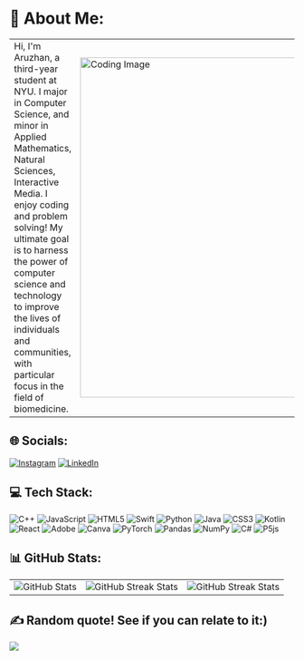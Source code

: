 # 💫 About Me:

<table>
  <tr>
    <td>
      Hi, I'm Aruzhan, a third-year student at NYU. I major in Computer Science, and minor in Applied Mathematics, Natural Sciences, Interactive Media. I enjoy coding and problem solving! My ultimate goal is to harness the power of computer science and technology to improve the lives of individuals and communities, with particular focus in the field of biomedicine.
    </td>
    <td>
      <img src="[https://camo.githubusercontent.com/b70081ec9c6d16a35bf18610619030bfc810cda3118051cf75ace93700e233c1/68747470733a2f2f63646e2e6472696262626c652e636f6d2f75736572732f313336343032392f73637265656e73686f74732f31363039333236382f6d656469612f36386538326137666234393034363134613930363664366235343063313462322e676966](https://www.google.com/url?sa=i&url=https%3A%2F%2Fgithub.com%2FAnmol-Baranwal%2FCool-GIFs-For-GitHub&psig=AOvVaw2-GKXnuxorYsGJ7HmuBYmJ&ust=1726173295711000&source=images&cd=vfe&opi=89978449&ved=0CBEQjRxqFwoTCKjFsOXeu4gDFQAAAAAdAAAAABAj)" alt="Coding Image" width="600">
    </td>
  </tr>
</table>


## 🌐 Socials:
[![Instagram](https://img.shields.io/badge/Instagram-%23E4405F.svg?logo=Instagram&logoColor=white)](https://instagram.com/aru_bolatova) [![LinkedIn](https://img.shields.io/badge/LinkedIn-%230077B5.svg?logo=linkedin&logoColor=white)](https://linkedin.com/in/aruzhan-bolatova/) 

## 💻 Tech Stack:
![C++](https://img.shields.io/badge/c++-%2300599C.svg?style=for-the-badge&logo=c%2B%2B&logoColor=white) ![JavaScript](https://img.shields.io/badge/javascript-%23323330.svg?style=for-the-badge&logo=javascript&logoColor=%23F7DF1E) ![HTML5](https://img.shields.io/badge/html5-%23E34F26.svg?style=for-the-badge&logo=html5&logoColor=white) ![Swift](https://img.shields.io/badge/swift-F54A2A?style=for-the-badge&logo=swift&logoColor=white) ![Python](https://img.shields.io/badge/python-3670A0?style=for-the-badge&logo=python&logoColor=ffdd54) ![Java](https://img.shields.io/badge/java-%23ED8B00.svg?style=for-the-badge&logo=openjdk&logoColor=white) ![CSS3](https://img.shields.io/badge/css3-%231572B6.svg?style=for-the-badge&logo=css3&logoColor=white) ![Kotlin](https://img.shields.io/badge/kotlin-%237F52FF.svg?style=for-the-badge&logo=kotlin&logoColor=white) ![React](https://img.shields.io/badge/react-%2320232a.svg?style=for-the-badge&logo=react&logoColor=%2361DAFB) ![Adobe](https://img.shields.io/badge/adobe-%23FF0000.svg?style=for-the-badge&logo=adobe&logoColor=white) ![Canva](https://img.shields.io/badge/Canva-%2300C4CC.svg?style=for-the-badge&logo=Canva&logoColor=white) ![PyTorch](https://img.shields.io/badge/PyTorch-%23EE4C2C.svg?style=for-the-badge&logo=PyTorch&logoColor=white) ![Pandas](https://img.shields.io/badge/pandas-%23150458.svg?style=for-the-badge&logo=pandas&logoColor=white) ![NumPy](https://img.shields.io/badge/numpy-%23013243.svg?style=for-the-badge&logo=numpy&logoColor=white) ![C#](https://img.shields.io/badge/c%23-%23239120.svg?style=for-the-badge&logo=csharp&logoColor=white) ![P5js](https://img.shields.io/badge/p5.js-ED225D?style=for-the-badge&logo=p5.js&logoColor=FFFFFF)
## 📊 GitHub Stats:
<table>
  <tr>
    <td>
      <img src="https://github-readme-stats.vercel.app/api?username=aruzhan-bolatova&theme=dark&hide_border=false&include_all_commits=true&count_private=false" alt="GitHub Stats">
    </td>
    <td>
      <img src="https://github-readme-streak-stats.herokuapp.com/?user=aruzhan-bolatova&theme=dark&hide_border=false" alt="GitHub Streak Stats">
    </td>
    <td>
      <img src="https://github-readme-stats.vercel.app/api/top-langs/?username=aruzhan-bolatova&theme=dark&hide_border=false&include_all_commits=true&count_private=false&layout=compact" alt="GitHub Streak Stats">
    </td>
  </tr>
</table>

## ✍️ Random quote! See if you can relate to it:)
![](https://quotes-github-readme.vercel.app/api?type=horizontal&theme=tokyonight)
